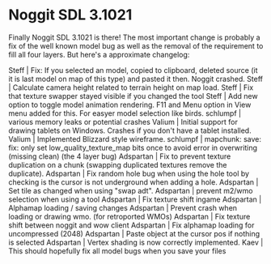 # Noggit SDL 3.1021

Finally Noggit SDL 3.1021 is there!
The most important change is probably a fix of the well known model bug as well as the removal of the requirement to fill all four layers.
But here's a approximate changelog:

Steff | Fix: If you selected an model, copied to clipboard, deleted source (it it is last model on map of this type) and pasted it then. Noggit crashed.
Steff | Calculate camera height related to terrain height on map load.
Steff | Fix that texture swapper stayed visible if you changed the tool
Steff | Add new option to toggle model animation rendering. F11 and Menu option in View menu added for this. For easyer model selection like birds.
schlumpf | various memory leaks or potential crashes
Valium | Initial support for drawing tablets on Windows.  Crashes if you don't have a tablet installed.
Valium | Implemented Blizzard style wireframe.
schlumpf | mapchunk: save: fix: only set low_quality_texture_map bits once to avoid error in overwriting (missing clean) (the 4 layer bug)
Adspartan | Fix to prevent texture duplication on a chunk (swapping duplicated textures remove the duplicate).
Adspartan | Fix random hole bug when using the hole tool by checking is the cursor is not underground when adding a hole.
Adspartan | Set tile as changed when using "swap adt".
Adspartan | prevent m2/wmo selection when using a tool
Adspartan | Fix texture shift ingame
Adspartan | Alphamap loading / saving changes
Adspartan | Prevent crash when loading or drawing wmo. (for retroported WMOs)
Adspartan | Fix texture shift between noggit and wow client
Adspartan | Fix alphamap loading for uncompressed (2048)
Adspartan | Paste object at the cursor pos if nothing is selected
Adspartan | Vertex shading is now correctly implemented.
Kaev | This should hopefully fix all model bugs when you save your files